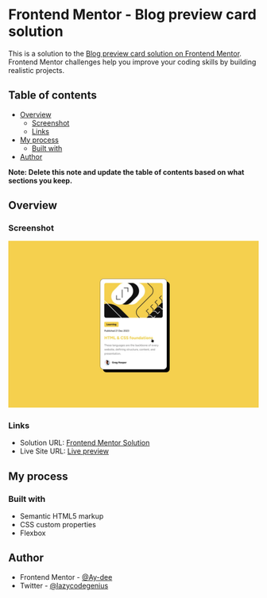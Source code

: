 # Frontend Mentor - Blog preview card solution

This is a solution to the [Blog preview card solution on Frontend Mentor](https://www.frontendmentor.io/challenges/nft-preview-card-component-SbdUL_w0U). Frontend Mentor challenges help you improve your coding skills by building realistic projects. 

## Table of contents

- [Overview](#overview)
  - [Screenshot](#screenshot)
  - [Links](#links)
- [My process](#my-process)
  - [Built with](#built-with)
- [Author](#author)

**Note: Delete this note and update the table of contents based on what sections you keep.**

## Overview

### Screenshot

![](design/active-states.jpg)

### Links

- Solution URL: [Frontend Mentor Solution](https://www.frontendmentor.io/challenges/blog-preview-card-ckPaj01IcS)
- Live Site URL: [Live preview](http://blog-profile-card.vercel.app)

## My process

### Built with

- Semantic HTML5 markup
- CSS custom properties
- Flexbox

## Author

- Frontend Mentor - [@Ay-dee](https://www.frontendmentor.io/profile/Ay-dee)
- Twitter - [@lazycodegenius](https://www.twitter.com/lazycodegenius)

